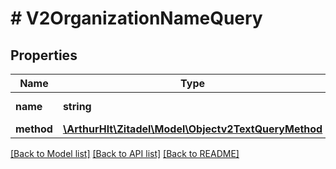 # # V2OrganizationNameQuery

## Properties

Name | Type | Description | Notes
------------ | ------------- | ------------- | -------------
**name** | **string** | Name of the organization. |
**method** | [**\ArthurHlt\Zitadel\Model\Objectv2TextQueryMethod**](Objectv2TextQueryMethod.md) |  | [optional]

[[Back to Model list]](../../README.md#models) [[Back to API list]](../../README.md#endpoints) [[Back to README]](../../README.md)
